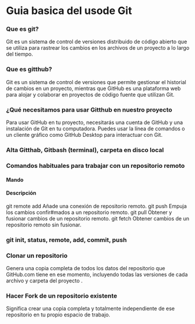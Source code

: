 # Guia basica del usode Git
### Que es git?
  Git es un sistema de control de versiones distribuido de código abierto que se utiliza para rastrear los cambios en los archivos de un proyecto a lo largo del tiempo. 
### Que es  gitthub?
  Git es un sistema de control de versiones que permite gestionar el historial de cambios en un proyecto, mientras que GitHub es una plataforma web para alojar y colaborar en proyectos de código fuente que utilizan Git.
### ¿Qué necesitamos para usar Gitthub en nuestro proyecto 
  Para usar GitHub en tu proyecto, necesitarás una cuenta de GitHub y una instalación de Git en tu computadora. Puedes usar la línea de comandos o un cliente gráfico como GitHub Desktop para interactuar con Git. 
### Alta Gitthab, Gitbash (terminal), carpeta en disco local
 
### Comandos habituales para trabajar con un repositorio remoto
#### Mando	                        
#### Descripción

git remote add	        Añade una conexión de repositorio remoto.
git push	              Empuja los cambios confir#mados a un repositorio remoto.
  git pull	              Obtener y fusionar cambios de un repositorio remoto.
  git fetch	              Obtener cambios de un repositorio remoto sin fusionar.
  
### git init, status, remote, add, commit, push

### Clonar un repositorio
  Genera una copia completa de todos los datos del repositorio que GitHub.com tiene en ese momento, incluyendo todas las versiones de cada archivo y carpeta del proyecto .
### Hacer Fork de un repositorio existente
  Significa crear una copia completa y totalmente independiente de ese repositorio en tu propio espacio de trabajo.
